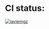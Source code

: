 # CI status:
[![javiemgz](https://circleci.com/github/javiemgz/<Libro1>.svg?style=svg)](https://app.circleci.com/pipelines/github/javiemgz)
